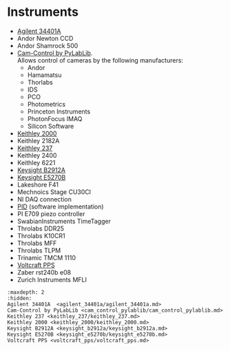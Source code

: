 # Instruments

- [Agilent 34401A](agilent_34401a/agilent_34401a.md)
- Andor Newton CCD
- Andor Shamrock 500
- [Cam-Control by PyLabLib](cam_control_pylablib/cam_control_pylablib.md).\
   Allows control of cameras by the following manufacturers:
  - Andor
  - Hamamatsu
  - Thorlabs
  - IDS
  - PCO
  - Photometrics
  - Princeton Instruments
  - PhotonFocus IMAQ
  - Silicon Software
- [Keithley 2000](keithley_2000/keithley_2000.md)
- Keithley 2182A
- [Keithley 237](keithley_237/keithley_237.md)
- Keithley 2400
- Keithley 6221
- [Keysight B2912A](keysight_b2912a/keysight_b2912a.md)
- [Keysight E5270B](keysight_e5270b/keysight_e5270b.md)
- Lakeshore F41
- Mechnoics Stage CU30Cl
- NI DAQ connection
- [PID](pid/pid.md) (software implementation)
- PI E709 piezo controller
- SwabianInstruments TimeTagger
- Throlabs DDR25
- Throlabs K10CR1
- Throlabs MFF
- Throlabs TLPM
- Trinamic TMCM 1110
- [Voltcraft PPS](voltcraft_pps/voltcraft_pps.md)
- Zaber rst240b e08
- Zurich Instruments MFLI

```{toctree}
:maxdepth: 2
:hidden:
Agilent 34401A  <agilent_34401a/agilent_34401a.md>
Cam-Control by PyLabLib <cam_control_pylablib/cam_control_pylablib.md>
Keithley 237 <keithley_237/keithley_237.md>
Keithley 2000 <keithley_2000/keithley_2000.md>
Keysight B2912A <keysight_b2912a/keysight_b2912a.md>
Keysight E5270B <keysight_e5270b/keysight_e5270b.md>
Voltcraft PPS <voltcraft_pps/voltcraft_pps.md>
```
